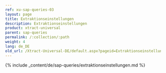 ```yaml
---
ref: xu-sap-queries-03
layout: page
title: Extraktionseinstellungen
description: Extraktionseinstellungen
product: xtract-universal
parent: sap-queries
permalink: /:collection/:path
weight: 4
lang: de_DE
old_url: /Xtract-Universal-DE/default.aspx?pageid=Extraktionseinstellungen_1
---
```


{% include _content/de/sap-queries/extraktionseinstellungen.md %}
